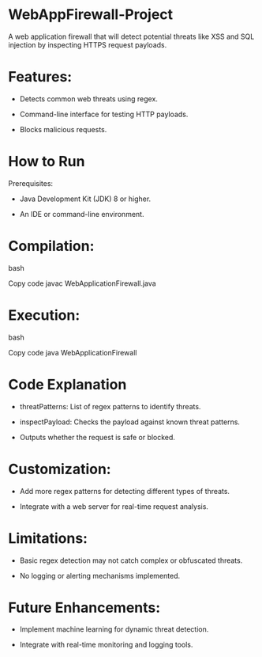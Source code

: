 # WebAppFirewall-Project
A web application firewall that will detect potential threats like XSS and SQL injection by inspecting HTTPS request payloads.

# Features:

- Detects common web threats using regex.

- Command-line interface for testing HTTP payloads.

- Blocks malicious requests.

# How to Run

Prerequisites:

- Java Development Kit (JDK) 8 or higher.

- An IDE or command-line environment.

# Compilation:

bash

Copy code
javac WebApplicationFirewall.java

# Execution:

bash

Copy code
java WebApplicationFirewall

# Code Explanation

- threatPatterns: List of regex patterns to identify threats.

- inspectPayload: Checks the payload against known threat patterns.

- Outputs whether the request is safe or blocked.

# Customization:

- Add more regex patterns for detecting different types of threats.

- Integrate with a web server for real-time request analysis.

# Limitations:

- Basic regex detection may not catch complex or obfuscated threats.

- No logging or alerting mechanisms implemented.

# Future Enhancements:

- Implement machine learning for dynamic threat detection.

- Integrate with real-time monitoring and logging tools.
